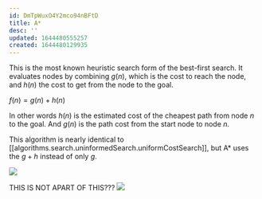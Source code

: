 ```yaml
---
id: DmTpWuxO4Y2mco94nBFtD
title: A*
desc: ''
updated: 1644480555257
created: 1644480129935
---
```

This is the most known heuristic search form of the best-first search. 
It evaluates nodes by combining $g(n)$, which is the cost to reach the node, and $h(n)$ the cost to get from the node to the goal.

$f(n)=g(n)+h(n)$

In other words $h(n)$ is the estimated cost of the cheapest path from node $n$ to the goal. And $g(n)$ is the path cost from the start node to node $n$.

This algorithm is nearly identical to [[algorithms.search.uninformedSearch.uniformCostSearch]], but A* uses the $g+h$ instead of only $g$.

![](/assets/images/2022-02-10-09-07-19.png)

THIS IS NOT APART OF THIS???
![](/assets/images/2022-02-10-09-09-13.png)
